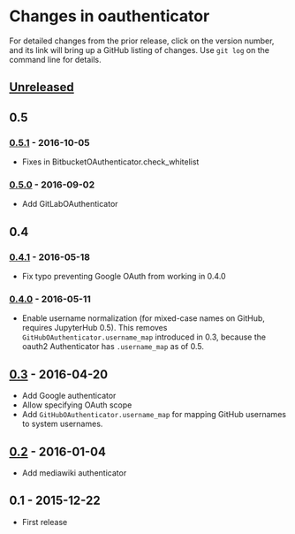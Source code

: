 # Changes in oauthenticator


For detailed changes from the prior release, click on the version number, and
its link will bring up a GitHub listing of changes. Use `git log` on the
command line for details.


## [Unreleased]

## 0.5

### [0.5.1] - 2016-10-05

- Fixes in BitbucketOAuthenticator.check_whitelist

### [0.5.0] - 2016-09-02

- Add GitLabOAuthenticator

## 0.4

### [0.4.1] - 2016-05-18

- Fix typo preventing Google OAuth from working in 0.4.0

### [0.4.0] - 2016-05-11

- Enable username normalization (for mixed-case names on GitHub, requires JupyterHub 0.5).
  This removes `GitHubOAuthenticator.username_map` introduced in 0.3,
  because the oauth2 Authenticator has `.username_map` as of 0.5.

## [0.3] - 2016-04-20

- Add Google authenticator
- Allow specifying OAuth scope
- Add `GitHubOAuthenticator.username_map` for mapping GitHub usernames to system usernames.

## [0.2] - 2016-01-04

- Add mediawiki authenticator

## 0.1 - 2015-12-22

- First release


[Unreleased]: https://github.com/jupyterhub/oauthenticator/compare/0.5.1...HEAD
[0.5.1]:https://github.com/jupyterhub/oauthenticator/compare/0.5.0...0.5.1
[0.5.0]:https://github.com/jupyterhub/oauthenticator/compare/0.4.1...0.5.0
[0.4.1]: https://github.com/jupyterhub/oauthenticator/compare/0.4.0...0.4.1
[0.4.0]:https://github.com/jupyterhub/oauthenticator/compare/0.3.0...0.4.0
[0.3]: https://github.com/jupyterhub/oauthenticator/compare/0.2.0...0.3.0
[0.2]: https://github.com/jupyterhub/oauthenticator/compare/0.1.0...0.2.0
